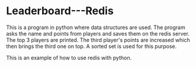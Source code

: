 # Leaderboard---Redis

This is a program in python where data structures are used.
The program asks the name and points from players and saves them on the redis server. 
The top 3 players are printed. 
The third player's points are increased which then brings the third one on top.
A sorted set is used for this purpose. 

This is an example of how to use redis with python.
